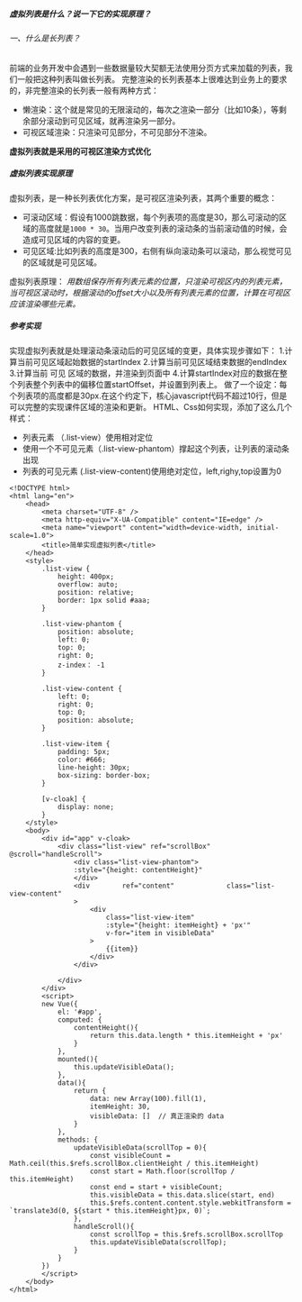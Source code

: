 ##### 虚拟列表是什么？说一下它的实现原理？
###### 一、什么是长列表？
前端的业务开发中会遇到一些数据量较大契额无法使用分页方式来加载的列表，我们一般把这种列表叫做长列表。
完整渲染的长列表基本上很难达到业务上的要求的，非完整渲染的长列表一般有两种方式：
+ 懒渲染：这个就是常见的无限滚动的，每次之渲染一部分（比如10条），等剩余部分滚动到可见区域，就再渲染另一部分。
+ 可视区域渲染：只渲染可见部分，不可见部分不渲染。

**虚拟列表就是采用的可视区渲染方式优化**
##### 虚拟列表实现原理
虚拟列表，是一种长列表优化方案，是可视区渲染列表，其两个重要的概念：
+ 可滚动区域：假设有1000跳数据，每个列表项的高度是30，那么可滚动的区域的高度就是`1000 * 30`。当用户改变列表的滚动条的当前滚动值的时候，会造成可见区域的内容的变更。
+ 可见区域:比如列表的高度是300，右侧有纵向滚动条可以滚动，那么视觉可见的区域就是可见区域。

虚拟列表原理：
*用数组保存所有列表元素的位置，只渲染可视区内的列表元素，当可视区滚动时，根据滚动的offset大小以及所有列表元素的位置，计算在可视区应该渲染哪些元素。*
##### 参考实现
实现虚拟列表就是处理滚动条滚动后的可见区域的变更，具体实现步骤如下：
1.计算当前可见区域起始数据的startIndex
2.计算当前可见区域结束数据的endIndex
3.计算当前 可见 区域的数据，并渲染到页面中
4.计算startIndex对应的数据在整个列表整个列表中的偏移位置startOffset，并设置到列表上。
做了一个设定：每个列表项的高度都是30px.在这个约定下，核心javascript代码不超过10行，但是可以完整的实现课件区域的渲染和更新。
HTML、Css如何实现，添加了这么几个样式：
+ 列表元素 （.list-view）使用相对定位
+ 使用一个不可见元素（.list-view-phantom）撑起这个列表，让列表的滚动条出现
+ 列表的可见元素 (.list-view-content)使用绝对定位，left,righy,top设置为0
```
<!DOCTYPE html>
<html lang="en">
    <head>
        <meta charset="UTF-8" />
        <meta http-equiv="X-UA-Compatible" content="IE=edge" />
        <meta name="viewport" content="width=device-width, initial-scale=1.0">
        <title>简单实现虚拟列表</title>
    </head>
    <style>
        .list-view {
            height: 400px;
            overflow: auto;
            position: relative;
            border: 1px solid #aaa;
        }

        .list-view-phantom {
            position: absolute;
            left: 0;
            top: 0;
            right: 0;
            z-index： -1
        }

        .list-view-content {
            left: 0;
            right: 0;
            top: 0;
            position: absolute;
        }

        .list-view-item {
            padding: 5px;
            color: #666;
            line-height: 30px;
            box-sizing: border-box;
        }

        [v-cloak] {
            display: none;
        }
    </style>
    <body>
        <div id="app" v-cloak>
            <div class="list-view" ref="scrollBox" @scroll="handleScroll">
                <div class="list-view-phantom">
                :style="{height: contentHeight}"
                </div>
                <div        ref="content"             class="list-view-content"
                >
                    <div
                        class="list-view-item"
                        :style="{height: itemHeight} + 'px'"
                        v-for="item in visibleData"
                    >
                        {{item}}
                    </div>
                </div>
            
            </div>
        </div>
        <script>
        new Vue({
            el: '#app',
            computed: {
                contentHeight(){
                    return this.data.length * this.itemHeight + 'px'
                }
            },
            mounted(){
                this.updateVisibleData();
            },
            data(){
                return {
                    data: new Array(100).fill(1),
                    itemHeight: 30,
                    visibleData: []  // 真正渲染的 data
                }
            },
            methods: {
                updateVisibleData(scrollTop = 0){
                    const visibleCount = Math.ceil(this.$refs.scrollBox.clientHeight / this.itemHeight)
                    const start = Math.floor(scrollTop / this.itemHeight)
                    const end = start + visibleCount;
                    this.visibleData = this.data.slice(start, end)
                    this.$refs.content.content.style.webkitTransform = `translate3d(0, ${start * this.itemHeight}px, 0)`;
                },
                handleScroll(){
                    const scrollTop = this.$refs.scrollBox.scrollTop
                    this.updateVisibleData(scrollTop);
                }
            }
        })
        </script>
    </body>
</html>
```